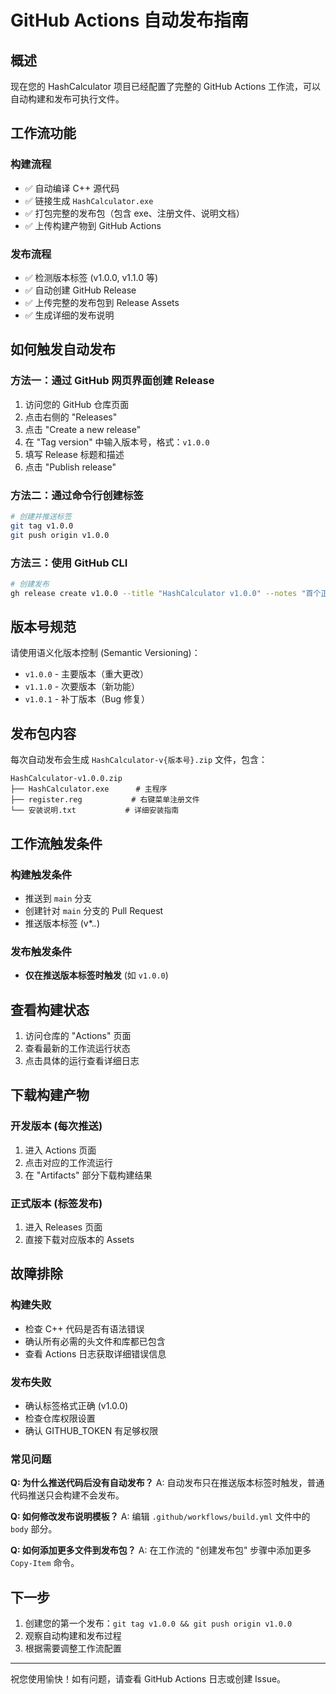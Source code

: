 # GitHub Actions 自动发布指南

## 概述

现在您的 HashCalculator 项目已经配置了完整的 GitHub Actions 工作流，可以自动构建和发布可执行文件。

## 工作流功能

### 构建流程
- ✅ 自动编译 C++ 源代码
- ✅ 链接生成 `HashCalculator.exe`
- ✅ 打包完整的发布包（包含 exe、注册文件、说明文档）
- ✅ 上传构建产物到 GitHub Actions

### 发布流程
- ✅ 检测版本标签 (v1.0.0, v1.1.0 等)
- ✅ 自动创建 GitHub Release
- ✅ 上传完整的发布包到 Release Assets
- ✅ 生成详细的发布说明

## 如何触发自动发布

### 方法一：通过 GitHub 网页界面创建 Release

1. 访问您的 GitHub 仓库页面
2. 点击右侧的 "Releases" 
3. 点击 "Create a new release"
4. 在 "Tag version" 中输入版本号，格式：`v1.0.0`
5. 填写 Release 标题和描述
6. 点击 "Publish release"

### 方法二：通过命令行创建标签

```bash
# 创建并推送标签
git tag v1.0.0
git push origin v1.0.0
```

### 方法三：使用 GitHub CLI

```bash
# 创建发布
gh release create v1.0.0 --title "HashCalculator v1.0.0" --notes "首个正式版本"
```

## 版本号规范

请使用语义化版本控制 (Semantic Versioning)：

- `v1.0.0` - 主要版本（重大更改）
- `v1.1.0` - 次要版本（新功能）
- `v1.0.1` - 补丁版本（Bug 修复）

## 发布包内容

每次自动发布会生成 `HashCalculator-v{版本号}.zip` 文件，包含：

```
HashCalculator-v1.0.0.zip
├── HashCalculator.exe      # 主程序
├── register.reg           # 右键菜单注册文件
└── 安装说明.txt           # 详细安装指南
```

## 工作流触发条件

### 构建触发条件
- 推送到 `main` 分支
- 创建针对 `main` 分支的 Pull Request
- 推送版本标签 (v*.*.*)

### 发布触发条件
- **仅在推送版本标签时触发** (如 `v1.0.0`)

## 查看构建状态

1. 访问仓库的 "Actions" 页面
2. 查看最新的工作流运行状态
3. 点击具体的运行查看详细日志

## 下载构建产物

### 开发版本 (每次推送)
1. 进入 Actions 页面
2. 点击对应的工作流运行
3. 在 "Artifacts" 部分下载构建结果

### 正式版本 (标签发布)
1. 进入 Releases 页面
2. 直接下载对应版本的 Assets

## 故障排除

### 构建失败
- 检查 C++ 代码是否有语法错误
- 确认所有必需的头文件和库都已包含
- 查看 Actions 日志获取详细错误信息

### 发布失败
- 确认标签格式正确 (v1.0.0)
- 检查仓库权限设置
- 确认 GITHUB_TOKEN 有足够权限

### 常见问题

**Q: 为什么推送代码后没有自动发布？**
A: 自动发布只在推送版本标签时触发，普通代码推送只会构建不会发布。

**Q: 如何修改发布说明模板？**
A: 编辑 `.github/workflows/build.yml` 文件中的 `body` 部分。

**Q: 如何添加更多文件到发布包？**
A: 在工作流的 "创建发布包" 步骤中添加更多 `Copy-Item` 命令。

## 下一步

1. 创建您的第一个发布：`git tag v1.0.0 && git push origin v1.0.0`
2. 观察自动构建和发布过程
3. 根据需要调整工作流配置

---

祝您使用愉快！如有问题，请查看 GitHub Actions 日志或创建 Issue。
